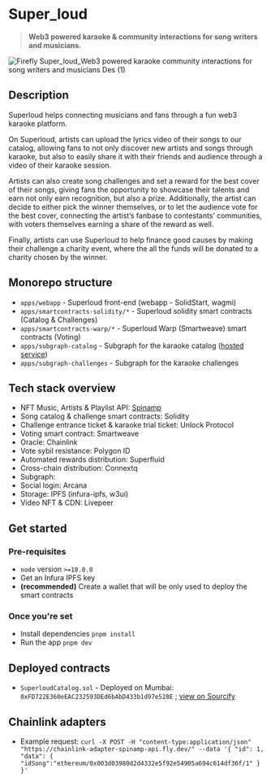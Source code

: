 # Super_loud

> **Web3 powered karaoke & community interactions for song writers and musicians.**

![Firefly Super_loud_Web3 powered karaoke  community interactions for song writers and musicians Des (1)](https://github.com/HarmonyTune/Super_loud/assets/117026611/1139ddc0-03f0-44b2-b86a-e6f50dc4bc32)

## Description

Superloud helps connecting musicians and fans through a fun web3 karaoke platform.

On Superloud, artists can upload the lyrics video of their songs to our catalog, allowing fans to not only discover new artists and songs through karaoke, but also to easily share it with their friends and audience through a video of their karaoke session.

Artists can also create song challenges and set a reward for the best cover of their songs, giving fans the opportunity to showcase their talents and earn not only earn recognition, but also a prize.
Additionally, the artist can decide to either pick the winner themselves, or to let the audience vote for the best cover, connecting the artist’s fanbase to contestants’ communities, with voters themselves earning a share of the reward as well.

Finally, artists can use Superloud to help finance good causes by making their challenge a charity event, where the all the funds will be donated to a charity chosen by the winner.

## Monorepo structure

- `apps/webapp` - Superloud front-end (webapp - SolidStart, wagmi)
- `apps/smartcontracts-solidity/*` - Superloud solidity smart contracts (Catalog & Challenges)
- `apps/smartcontracts-warp/*` - Superloud Warp (Smartweave) smart contracts (Voting)
- `apps/subgraph-catalog` - Subgraph for the karaoke catalog ([hosted service](https://thegraph.com/hosted-service/subgraph/naomihauret/superloud-catalog-mumbai))
- `apps/subgraph-challenges` - Subgraph for the karaoke challenges

## Tech stack overview

- NFT Music, Artists & Playlist API: [Spinamp](https://dev.spinamp.xyz/)
- Song catalog & challenge smart contracts: Solidity
- Challenge entrance ticket & karaoke trial ticket: Unlock Protocol
- Voting smart contract: Smartweave
- Oracle: Chainlink
- Vote sybil resistance: Polygon ID
- Automated rewards distribution: Superfluid
- Cross-chain distribution: Connextq
- Subgraph:
- Social login: Arcana
- Storage: IPFS (infura-ipfs, w3ui)
- Video NFT & CDN: Livepeer

## Get started

### Pre-requisites

- `node` version `>=18.0.0`
- Get an Infura IPFS key
- **(recommended)** Create a wallet that will be only used to deploy the smart contracts

### Once you're set

- Install dependencies `pnpm install`
- Run the app `pnpm dev`

## Deployed contracts

- `SuperloudCatalog.sol` - Deployed on Mumbai: `0xFD722E360eEAC232593DEd6bAbD433b1d97e528E` ; [view on Sourcify](https://repo.sourcify.dev/contracts/full_match/80001/0xFD722E360eEAC232593DEd6bAbD433b1d97e528E/sources/project_/contracts/)

## Chainlink adapters

- Example request: `curl -X POST -H "content-type:application/json" "https://chainlink-adapter-spinamp-api.fly.dev/" --data '{ "id": 1, "data": { "idSong":"ethereum/0x003d03980d2d4332e5f92e54905a694c614df36f/1" } }'`
